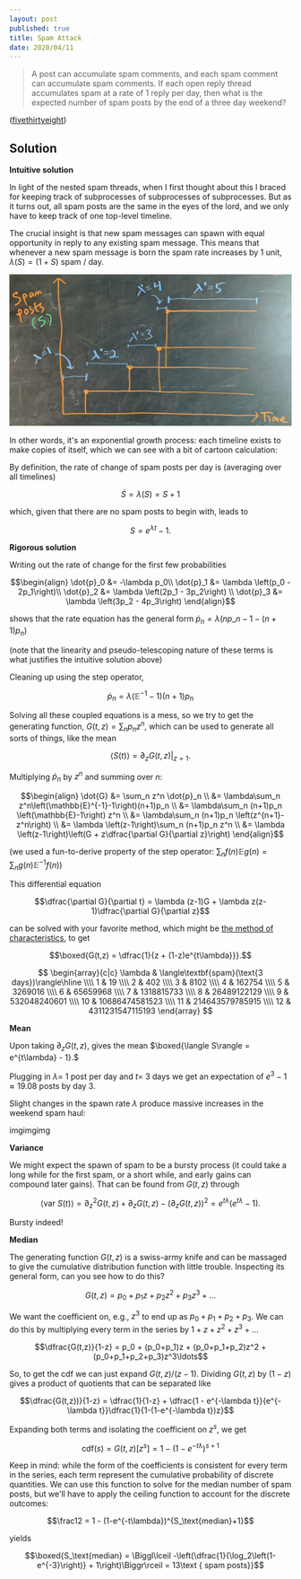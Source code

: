 ```yaml
---
layout: post
published: true
title: Spam Attack
date: 2020/04/11
---
```


>A post can accumulate spam comments, and each spam comment can accumulate spam comments. If each open reply thread accumulates spam at a rate of $1$ reply per day, then what is the expected number of spam posts by the end of a three day weekend?

<!--more-->

([fivethirtyeight](https://fivethirtyeight.com/features/can-you-catch-the-free-t-shirt/))

## Solution

**Intuitive solution**

In light of the nested spam threads, when I first thought about this I braced for keeping track of subprocesses of subprocesses of subprocesses. But as it turns out, all spam posts are the same in the eyes of the lord, and we only have to keep track of one top-level timeline.

The crucial insight is that new spam messages can spawn with equal opportunity in reply to any existing spam message. This means that whenever a new spam message is born the spam rate increases by 1 unit, $\lambda(S) = \left(1+S\right)\text{ spam / day}.$

![](/img/2020-04-11-spam-diagram.png)


In other words, it's an exponential growth process: each timeline exists to make copies of itself, which we can see with a bit of cartoon calculation:


By definition, the rate of change of spam posts per day is (averaging over all timelines)

$$\dot{S} = \lambda(S) =  S + 1$$


which, given that there are no spam posts to begin with, leads to

$$S = e^{\lambda t} - 1.$$


**Rigorous solution**


Writing out the rate of change for the first few probabilities

$$\begin{align}
\dot{p}_0 &= -\lambda p_0\\
\dot{p}_1 &= \lambda \left(p_0 - 2p_1\right)\\
\dot{p}_2 &= \lambda \left(2p_1 - 3p_2\right) \\
\dot{p}_3 &= \lambda \left(3p_2 - 4p_3\right)
\end{align}$$

shows that the rate equation has the general form $\dot{p}_n = \lambda\left(np\_{n-1} - (n+1)p_n\right)$

(note that the linearity and pseudo-telescoping nature of these terms is what justifies the intuitive solution above) 


Cleaning up using the step operator, 

$$\dot{p}_n = \lambda\left(\mathbb{E}^{-1}-1\right)\left(n+1\right)p_n$$


Solving all these coupled equations is a mess, so we try to get the generating function, $G(t,z) = \sum_n p_nz^n,$ which can be used to generate all sorts of things, like the mean 

$$\langle S(t)\rangle = \partial_z G(t,z)|_{z=1}.$$


Multiplying $\dot{p}_n$ by $z^n$ and summing over $n$:

$$\begin{align}
\dot{G} &= \sum_n z^n \dot{p}_n \\
&= \lambda\sum_n z^n\left(\mathbb{E}^{-1}-1\right)(n+1)p_n \\
&= \lambda\sum_n (n+1)p_n \left(\mathbb{E}-1\right) z^n \\
&= \lambda\sum_n (n+1)p_n \left(z^{n+1}-z^n\right) \\
&= \lambda \left(z-1\right)\sum_n (n+1)p_n z^n \\
&= \lambda \left(z-1\right)\left(G + z\dfrac{\partial G}{\partial z}\right)
\end{align}$$


(we used a fun-to-derive property of the step operator: $\sum_n f(n)\mathbb{E}g(n) = \sum_n g(n)\mathbb{E}^{-1}f(n)$)


This differential equation

$$\dfrac{\partial G}{\partial t} = \lambda (z-1)G + \lambda z(z-1)\dfrac{\partial G}{\partial z}$$


can be solved with your favorite method, which might be [the method of characteristics](https://en.wikipedia.org/wiki/Method_of_characteristics), to get

$$\boxed{G(t,z) = \dfrac{1}{z + (1-z)e^{t\lambda}}}.$$

$$
\begin{array}{c|c}
\lambda & \langle\textbf{spam}(\text{3 days})\rangle\hline \\\\ 
1 & 19 \\\\
2 & 402 \\\\
3 & 8102 \\\\
4 & 162754 \\\\
5 & 3269016 \\\\
6 & 65659968 \\\\
7 & 1318815733 \\\\
8 & 26489122129 \\\\
9 & 532048240601 \\\\
10 & 10686474581523 \\\\
11 & 214643579785915 \\\\
12 & 4311231547115193
\end{array}
$$

**Mean**

Upon taking $\partial_z G(t,z),$ gives the mean $\boxed{\langle S\rangle = e^{t\lambda} - 1}.$

Plugging in $\lambda =$ 1 post per day and $t=$ 3 days we get an expectation of $e^3 - 1 \approx 19.08$ posts by day $3.$


Slight changes in the spawn rate $\lambda$ produce massive increases in the weekend spam haul:

imgimgimg


**Variance**


We might expect the spawn of spam to be a bursty process (it could take a long while for the first spam, or a short while, and early gains can compound later gains). That can be found from $G(t,z)$ through 

$$\langle \text{var } S(t)\rangle = \partial_z^2 G(t,z) + \partial_z G(t,z) - \left(\partial_z G(t,z)\right)^2 = e^{t\lambda}\left(e^{t\lambda}-1\right).$$


Bursty indeed!

**Median**


The generating function $G(t,z)$ is a swiss-army knife and can be massaged to give the cumulative distribution function with little trouble. Inspecting its general form, can you see how to do this?

$$G(t,z) = p_0 + p_1z + p_2z^2 + p_3z^3 + \ldots$$


We want the coefficient on, e.g., $z^3$ to end up as $p_0 + p_1 + p_2 + p_3$. We can do this by multiplying every term in the series by $1+z+z^2+z^3+\ldots$

$$\dfrac{G(t,z)}{1-z} = p_0 + (p_0+p_1)z + (p_0+p_1+p_2)z^2 + (p_0+p_1+p_2+p_3)z^3\ldots$$


So, to get the $\text{cdf}$ we can just expand $G(t,z)/(z-1)$. Dividing $G(t,z)$ by $(1-z)$ gives a product of quotients that can be separated like

$$\dfrac{G(t,z))}{1-z} = \dfrac{1}{1-z} + \dfrac{1 - e^{-\lambda t}}{e^{-\lambda t}}\dfrac{1}{1-(1-e^{-\lambda t})z}$$


Expanding both terms and isolating the coefficient on $z^s$, we get

$$\text{cdf}(s) = G(t,z)[z^s] =  1 - (1-e^{-t\lambda})^{s+1}$$


Keep in mind: while the form of the coefficients is consistent for every term in the series, each term represent the cumulative probability of discrete quantities. We can use this function to solve for the median number of spam posts, but we'll have to apply the ceiling function to account for the discrete outcomes:

$$\frac12 = 1 - (1-e^{-t\lambda})^{S_\text{median}+1}$$

yields

$$\boxed{S_\text{median} = \Biggl\lceil -\left(\dfrac{1}{\log_2\left(1-e^{-3}\right)} + 1\right)\Biggr\rceil = 13\text { spam posts}}$$

<br>
